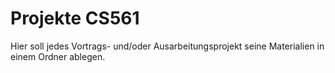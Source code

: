 Projekte CS561
========

Hier soll jedes Vortrags- und/oder Ausarbeitungsprojekt seine Materialien in einem Ordner ablegen.
